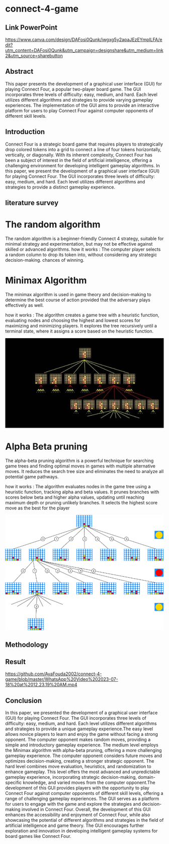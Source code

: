 # connect-4-game
## Link PowerPoint 

https://www.canva.com/design/DAFosi0Qunk/iwgxg5y2apaJEzEYmpILFA/edit?utm_content=DAFosi0Qunk&utm_campaign=designshare&utm_medium=link2&utm_source=sharebutton

## Abstract 
This paper presents the development of a graphical user interface (GUI) for playing Connect Four, a popular two-player board game. The GUI incorporates three levels of difficulty: easy, medium, and hard. Each level utilizes different algorithms and strategies to provide varying gameplay experiences. The implementation of the GUI aims to provide an interactive platform for users to play Connect Four against computer opponents of different skill levels.

## Introduction
Connect Four is a strategic board game that requires players to strategically drop colored tokens into a grid to connect a line of four tokens horizontally, vertically, or diagonally. With its inherent complexity, Connect Four has been a subject of interest in the field of artificial intelligence, offering a challenging environment for developing intelligent gameplay algorithms. In this paper, we present the development of a graphical user interface (GUI) for playing Connect Four. The GUI incorporates three levels of difficulty: easy, medium, and hard. Each level utilizes different algorithms and strategies to provide a distinct gameplay experience. 

## literature survey

# The random algorithm 

The random algorithm is a beginner-friendly Connect 4 strategy, suitable for minimal strategy and experimentation, but may not be effective against skilled or advanced algorithms.
how it works : The computer player selects a random column to drop its token into, without considering any strategic decision-making. chances of winning.
                                
# Minimax Algorithm

The minimax algorithm is used in game theory and decision-making to determine the best course of action provided that the adversary plays effectively as well. 

how it works : The algorithm creates a game tree with a heuristic function, evaluating nodes and choosing the highest and lowest scores for maximizing and minimizing players. It explores the tree recursively until a terminal state, where it assigns a score based on the heuristic function.

<img src="download.jpg" alt="Image" width="620px" height="auto">


# Alpha Beta pruning
The alpha-beta pruning algorithm is a powerful technique for searching game trees and finding optimal moves in games with multiple alternative moves. It reduces the search tree size and eliminates the need to analyze all potential game pathways. 

how it works : The algorithm evaluates nodes in the game tree using a heuristic function, tracking alpha and beta values. It prunes branches with scores below beta and higher alpha values, updating until reaching maximum depth or pruning unlikely branches. It selects the highest score move as the best for the player

<img src="1_NKzsRiAxa_oiikgbLyLCyw.png" alt="Image" width="620px" height="auto">

## Methodology


## Result 
https://github.com/AyaFouda2002/connect-4-game/blob/master/WhatsApp%20Video%202023-07-18%20at%2012.23.19%20AM.mp4 
## Conclusion

In this paper, we presented the development of a graphical user interface (GUI) for playing Connect Four. The GUI incorporates three levels of difficulty: easy, medium, and hard. Each level utilizes different algorithms and strategies to provide a unique gameplay experience.The easy level allows novice players to learn and enjoy the game without facing a strong opponent. The computer opponent makes random moves, providing a simple and introductory gameplay experience. The medium level employs the Minimax algorithm with alpha-beta pruning, offering a more challenging gameplay experience. The computer opponent considers future moves and optimizes decision-making, creating a stronger strategic opponent. The hard level combines move evaluation, heuristics, and randomization to enhance gameplay. This level offers the most advanced and unpredictable gameplay experience, incorporating strategic decision-making, domain-specific knowledge, and varied moves from the computer opponent.The development of this GUI provides players with the opportunity to play Connect Four against computer opponents of different skill levels, offering a range of challenging gameplay experiences. The GUI serves as a platform for users to engage with the game and explore the strategies and decision-making involved in Connect Four. Overall, the development of this GUI enhances the accessibility and enjoyment of Connect Four, while also showcasing the potential of different algorithms and strategies in the field of artificial intelligence and game theory. The GUI encourages further exploration and innovation in developing intelligent gameplay systems for board games like Connect Four.





